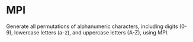 # MPI
Generate all permutations of alphanumeric characters, including digits (0-9), lowercase letters (a-z), and uppercase letters (A-Z), using MPI.
